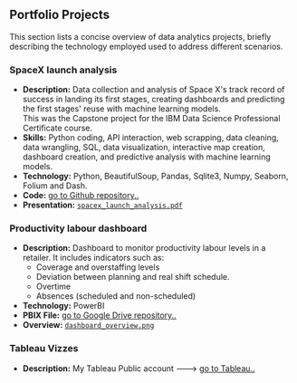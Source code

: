 ## Portfolio Projects

This section lists a concise overview of data analytics projects, briefly describing the technology employed used to address different scenarios.

### SpaceX launch analysis

- **Description:** Data collection and analysis of Space X's track record of success in landing its first stages, creating dashboards and predicting the first stages' reuse with machine learning models.  
This was the Capstone project for the IBM Data Science Professional Certificate course.  
- **Skills:** Python coding, API interaction, web scrapping, data cleaning, data wrangling, SQL, data visualization, interactive map creation, dashboard creation, and predictive analysis with machine learning models.  
- **Technology:** Python, BeautifulSoup, Pandas, Sqlite3, Numpy, Seaborn, Folium and Dash.  
- **Code:** [go to Github repository..](https://github.com/julionakama/SpaceX_Launch_Analysis/tree/main)  
- **Presentation:** [`spacex_launch_analysis.pdf`](https://github.com/julionakama/SpaceX_Launch_Analysis/blob/main/Presentation_Winning_Space_Race_with_Data%20Science.pdf)  


### Productivity labour dashboard

- **Description:** Dashboard to monitor productivity labour levels in a retailer. It includes indicators such as: 
  - Coverage and overstaffing levels
  - Deviation between planning and real shift schedule.
  - Overtime
  - Absences (scheduled and non-scheduled)
- **Technology:** PowerBI  
- **PBIX File:** [go to Google Drive repository..](https://drive.google.com/drive/folders/1KOPBHKOdRYBSgvKOPrGJenDA8tXaTPm7?usp=share_link)
- **Overview:** [`dashboard_overview.png`](https://github.com/julionakama/julionakama.github.io/blob/main/PowerBI_dashboard_overview.png)


### Tableau Vizzes

- **Description:** My Tableau Public account ---> [go to Tableau..](https://public.tableau.com/app/profile/julio.nakama)  


